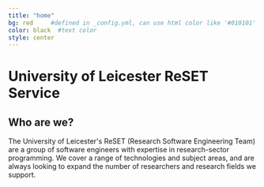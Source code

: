 ```yaml
---
title: "home"
bg: red     #defined in _config.yml, can use html color like '#010101'
color: black  #text color
style: center
---
```


# University of Leicester ReSET Service

## Who are we?
The University of Leicester's ReSET (Research Software Engineering Team) are a group of software engineers with expertise in research-sector programming. We cover a range of technologies and subject areas, and are always looking to expand the number of researchers and research fields we support.
